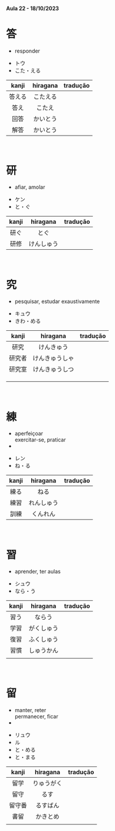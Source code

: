 #### Aula 22 - 18/10/2023


# 答
- responder

<ul><li>トウ</li><li>こた・える</li></ul>

| kanji | hiragana | tradução |
|:---:|:---:|:---:|
| 答える | こたえる |  |
| 答え | こたえ |  |
| 回答 | かいとう |  |
| 解答 | かいとう |  |

<br>


# 研
- afiar, amolar

<ul><li>ケン</li><li>と・ぐ</li></ul>

| kanji | hiragana | tradução |
|:---:|:---:|:---:|
| 研ぐ | とぐ |  |
| 研修 | けんしゅう |  |

<br>


# 究
- pesquisar, estudar exaustivamente

<ul><li>キュウ</li><li>きわ・める</li></ul>

| kanji | hiragana | tradução |
|:---:|:---:|:---:|
| 研究 | けんきゅう |  |
| 研究者 | けんきゅうしゃ |  |
| 研究室 | けんきゅうしつ |  |
|  |  |  |
|  |  |  |
|  |  |  |

<br>


# 練
<ul><li>aperfeiçoar</li></li>exercitar-se, praticar<li></li></ul>

<ul><li>レン</li><li>ね・る</li></ul>

| kanji | hiragana | tradução |
|:---:|:---:|:---:|
| 練る | ねる |  |
| 練習 | れんしゅう |  |
| 訓練 | くんれん |  |

<br>

# 習
- aprender, ter aulas

<ul><li>シュウ</li><li>なら・う</li></ul>

| kanji | hiragana | tradução |
|:---:|:---:|:---:|
| 習う | ならう |  |
| 学習 | がくしゅう |  |
| 復習 | ふくしゅう |  |
| 習慣 | しゅうかん |  |
|  |  |  |

<br>


# 留
<ul><li>manter, reter</li></li>permanecer, ficar<li></li></ul>

<ul><li>リュウ</li><li>ル</li><li>と・める</li><li>と・まる</li></ul>

| kanji | hiragana | tradução |
|:---:|:---:|:---:|
| 留学 | りゅうがく |  |
| 留守 | るす |  |
| 留守番 | るすばん |  |
| 書留 | かきとめ |  |
|  |  |  |